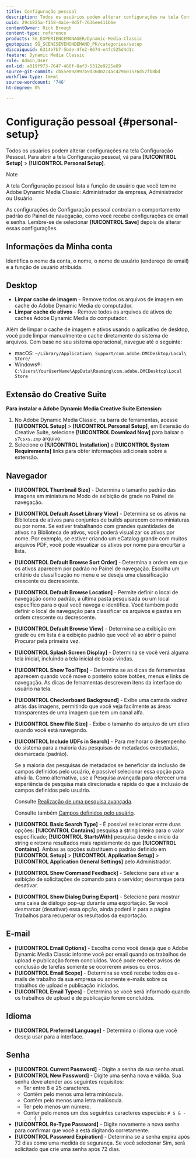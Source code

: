 ```yaml
---
title: Configuração pessoal
description: Todos os usuários podem alterar configurações na tela Configuração pessoal do Adobe Dynamic Media Classic.
uuid: 29cb825a-f158-4a1e-9d5f-7636ee411b6e
contentOwner: Rick Brough
content-type: reference
products: SG_EXPERIENCEMANAGER/Dynamic-Media-Classic
geptopics: SG_SCENESEVENONDEMAND_PK/categories/setup
discoiquuid: 6314e7b7-5bde-4fe2-8674-e4fc525d4d1c
feature: Dynamic Media Classic
role: Admin,User
exl-id: a019f973-7647-466f-8af3-5312e9225e89
source-git-commit: cb55e09a997b9d36002c4ac429603576d52fb8bd
workflow-type: tm+mt
source-wordcount: '746'
ht-degree: 0%

---
```


# Configuração pessoal {#personal-setup}

Todos os usuários podem alterar configurações na tela Configuração Pessoal. Para abrir a tela Configuração pessoal, vá para **[!UICONTROL Setup]** > **[!UICONTROL Personal Setup]**.

>[!NOTE]
>
>A tela Configuração pessoal lista a função de usuário que você tem no Adobe Dynamic Media Classic: Administrador da empresa, Administrador ou Usuário.

As configurações de Configuração pessoal controlam o comportamento padrão do Painel de navegação, como você recebe configurações de email e senha. Lembre-se de selecionar **[!UICONTROL Save]** depois de alterar essas configurações.

## Informações da Minha conta

Identifica o nome da conta, o nome, o nome de usuário (endereço de email) e a função de usuário atribuída.

## Desktop

* **Limpar cache de imagem** - Remove todos os arquivos de imagem em cache do Adobe Dynamic Media do computador.
* **Limpar cache de ativos** - Remove todos os arquivos de ativos de caches Adobe Dynamic Media do computador.

Além de limpar o cache de imagem e ativos usando o aplicativo de desktop, você pode limpar manualmente o cache diretamente do sistema de arquivos. Com base no seu sistema operacional, navegue até o seguinte:

* macOS: `~/Library/Application\ Support/com.adobe.DMCDesktop/Local\ Store/`
* Windows®: `C:\Users\YourUserName\AppData\Roaming\com.adobe.DMCDesktop\Local Store`

## Extensão do Creative Suite

**Para instalar o Adobe Dynamic Media Creative Suite Extension:**

1. No Adobe Dynamic Media Classic, na barra de ferramentas, acesse **[!UICONTROL Setup]** > **[!UICONTROL Personal Setup]**, em Extensão do Creative Suite, selecione **[!UICONTROL Download Now]** para baixar o `s7csxs.zxp` arquivo.
1. Selecione o **[!UICONTROL Installation]** e **[!UICONTROL System Requirements]** links para obter informações adicionais sobre a extensão.

<!--    A readme file is included at the root of the unzipped file to provide you with additional information about the extension.

1. Depending on your installed operating system, do one of the following: -->

<!-- #### Windows

|If you are running|Do this|
|--- |--- |
|Adobe Illustrator 18 in Adobe Creative Cloud 2014|<ul><li>From the root of the unzipped folder, select CC-2014.</li><li>Depending on the bit version of Adobe Illustrator that you are using, select win32 or win64.</li><li>Select libraries > flame, and then copy `aflame.dll` to Adobe Illustrator's executable folder. For example, `C:\Program Files\Adobe\Adobe Illustrator CC 2014\Support Files\Contents\Windows`. </li></ul><br/>**Note**: This example path is for the 64-bit location; the 32-bit location may fall under Program Files (x86) instead. <br/><ul><li>Return to the same libraries folder, select flamingo, and then copy `aflamingo.dll` to the same Adobe Illustrator executable folder that you used in the previous step. </li><li>Return to the win32 or win64 folder that you selected in step 2, and then copy `AdobeS7FXGFileFormat.aip` to Adobe Illustrator's plug-ins folder. For example, `C:\Program Files\Adobe\Adobe Illustrator CC 2014\Plug-ins\Illustrator Formats`. </li></ul> <br/>**Note**: This example path is for the 64-bit location; the 32-bit location may fall under Program Files (x86) instead.|
|Adobe Illustrator 17 in Adobe Creative Cloud|<ul><li>From the root of the unzipped folder, select CC. </li><li>Depending on the bit version of Adobe Illustrator that you are using, select win32 or win64.</li><li> Copy `AdobeS7FXGFileFormat.aip` to Adobe Illustrator's plug-ins folder. For example, `C:\Program Files\Adobe\Adobe Illustrator CC (64 Bit)\Plug-ins\Illustrator Formats`.</li></ul><br/>**Note**: This example path is for the 64-bit location; the 32-bit location may fall under Program Files (x86) instead.|
|Adobe Illustrator 16 in Adobe Creative Suite 6|<ul><li>From the root of the unzipped folder, select 6.0. </li><li>Depending on the bit version of Adobe Illustrator that you are using, select win32 or win64. </li><li>Copy AdobeS7FXGFileFormat.aip to Adobe Illustrator's plug-ins folder. For example, `C:\Program Files\Adobe\Adobe Illustrator CS6 (64 Bit)\Plug-ins\Illustrator Formats`.</li></ul><br/>**Note**: This example path is for the 64-bit location; the 32-bit location may fall under Program Files (x86) instead.|

#### Mac

|If you are running|Do this|
|--- |--- |
|Adobe Illustrator 18 in Adobe Creative Cloud 2014|<ul><li>From the root of the unzipped folder, select CC-2014 > mac64.</li><li>Select libraries > flame, and then copy the `aflame.framework` folder to Adobe Illustrator package contents folder. For example, `/Applications/Adobe Illustrator CC 2014/ Illustrator.app/Contents/Frameworks/`. (To open Adobe Illustrator’s package contents folder, right-select on the Adobe illustrator CC 2014 icon and select Show Package Contents from context menu).</li><li>Return to the same libraries folder, select `flamingo`, and then copy the `aflamingo.framework` folder to the same Adobe Illustrator package contents folder that you used in the previous step.</li><li>Return to the mac64 folder that you selected in step 1, and then copy the `AdobeS7FXGFileFormat.aip` folder to Adobe Illustrator’s plug-in folder. For example, `/Applications/Adobe Illustrator CC 2014/Plug-ins/Illustrator Formats/`.</li></ul><br/>|
|Adobe Illustrator 17 in Adobe Creative Cloud|<ul><li>From the root of the unzipped folder, select CC > mac64</li><li>Copy the `AdobeS7FXGFileFormat.aip` folder to Adobe Illustrator’s plug-in folder. For example, `/Applications/Adobe Illustrator CC/Plug-ins/Illustrator Formats/`.</li></ul><br/>|
|Adobe Illustrator 16 in Adobe Creative Suite 6|<ul><li>From the root of the unzipped folder, select 6.0 > mac64</li><li>Copy the `AdobeS7FXGFileFormat.aip` folder to Adobe Illustrator’s plug-in folder. For example, `/Applications/Adobe Illustrator CS6/Plug-ins/Illustrator Formats/`.</li></ul>|

The plug-in is now available for you to use in Adobe Illustrator. -->

## Navegador

* **[!UICONTROL Thumbnail Size]** - Determina o tamanho padrão das imagens em miniatura no Modo de exibição de grade no Painel de navegação.
* **[!UICONTROL Default Asset Library View]** - Determina se os ativos na Biblioteca de ativos para conjuntos de builds aparecem como miniaturas ou por nome. Se estiver trabalhando com grandes quantidades de ativos na Biblioteca de ativos, você poderá visualizar os ativos por nome. Por exemplo, se estiver criando um eCatalog grande com muitos arquivos PDF, você pode visualizar os ativos por nome para encurtar a lista.
* **[!UICONTROL Default Browse Sort Order]** - Determina a ordem em que os ativos aparecem por padrão no Painel de navegação. Escolha um critério de classificação no menu e se deseja uma classificação crescente ou decrescente.
* **[!UICONTROL Default Browse Location]** - Permite definir o local de navegação como padrão, a última pasta pesquisada ou um local específico para o qual você navega e identifica. Você também pode definir o local de navegação para classificar os arquivos e pastas em ordem crescente ou decrescente.
* **[!UICONTROL Default Browse View]** - Determina se a exibição em grade ou em lista é a exibição padrão que você vê ao abrir o painel Procurar pela primeira vez.
* **[!UICONTROL Splash Screen Display]** - Determina se você verá alguma tela inicial, incluindo a tela inicial de boas-vindas.
* **[!UICONTROL Show ToolTips]** - Determina se as dicas de ferramentas aparecem quando você move o ponteiro sobre botões, menus e links de navegação. As dicas de ferramentas descrevem itens da interface do usuário na tela.
* **[!UICONTROL Checkerboard Background]** - Exibe uma camada xadrez atrás das imagens, permitindo que você veja facilmente as áreas transparentes de uma imagem que tem um canal alfa.
* **[!UICONTROL Show File Size]** - Exibe o tamanho do arquivo de um ativo quando você está navegando.
* **[!UICONTROL Include UDFs in Search]** - Para melhorar o desempenho do sistema para a maioria das pesquisas de metadados executadas, desmarcada (padrão).

   Se a maioria das pesquisas de metadados se beneficiar da inclusão de campos definidos pelo usuário, é possível selecionar essa opção para ativá-la. Como alternativa, use a Pesquisa avançada para oferecer uma experiência de pesquisa mais direcionada e rápida do que a inclusão de campos definidos pelo usuário.

   Consulte [Realização de uma pesquisa avançada](searching-assets.md#conducting_an_advanced_search).

   Consulte também [Campos definidos pelo usuário](application-setup.md#user_defined_fields).

* **[!UICONTROL Basic Search Type]** - É possível selecionar entre duas opções: **[!UICONTROL Contains]** pesquisa a string inteira para o valor especificado; **[!UICONTROL StartsWith]** pesquisa desde o início da string e retorna resultados mais rapidamente do que **[!UICONTROL Contains]**. Ambas as opções substituem o padrão definido em **[!UICONTROL Setup]** > **[!UICONTROL Application Setup]** > **[!UICONTROL Application General Settings]** pelo Administrador.
* **[!UICONTROL Show Command Feedback]** - Selecione para ativar a exibição de solicitações de comando para o servidor; desmarque para desativar.
* **[!UICONTROL Show Dialog During Export]** - Selecione para mostrar uma caixa de diálogo pop-up durante uma exportação. Se você desmarcar (desativar) essa opção, ainda poderá ir para a página Trabalhos para recuperar os resultados da exportação.

## E-mail

* **[!UICONTROL Email Options]** - Escolha como você deseja que o Adobe Dynamic Media Classic informe você por email quando os trabalhos de upload e publicação forem concluídos. Você pode receber avisos de conclusão de tarefas somente se ocorrerem avisos ou erros.
* **[!UICONTROL Email Scope]** - Determina se você recebe todos os e-mails de trabalho da sua empresa ou somente e-mails sobre os trabalhos de upload e publicação iniciados.
* **[!UICONTROL Email Types]** - Determina se você será informado quando os trabalhos de upload e de publicação forem concluídos.

## Idioma

* **[!UICONTROL Preferred Language]** - Determina o idioma que você deseja usar para a interface.

## Senha

* **[!UICONTROL Current Password]** - Digite a senha da sua senha atual.
* **[!UICONTROL New Password]** - Digite uma senha nova e válida. Sua senha deve atender aos seguintes requisitos:
   * Ter entre 8 e 25 caracteres.
   * Contêm pelo menos uma letra minúscula.
   * Contêm pelo menos uma letra maiúscula.
   * Ter pelo menos um número.
   * Conter pelo menos um dos seguintes caracteres especiais: `# $ & - _ : { }`
* **[!UICONTROL Re-Type Password]** - Digite novamente a nova senha para confirmar que você a está digitando corretamente.
* **[!UICONTROL Password Expiration]** - Determina se a senha expira após 72 dias como uma medida de segurança. Se você selecionar Sim, será solicitado que crie uma senha após 72 dias.
